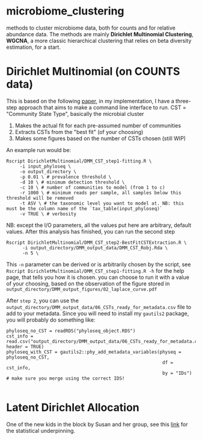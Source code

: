 # microbiome_clustering

methods to cluster microbiome data, both for counts and for relative abundance data. The methods are mainly **Dirichlet Multinomial Clustering**, **WGCNA**, a more classic hierarchical clustering that relies on beta diversity estimation, for a start.

# Dirichlet Multinomial (on COUNTS data)

This is based on the following [paper](https://journals.plos.org/plosone/article?id=10.1371/journal.pone.0030126), in my implementation, I have a three-step approach that aims to make a command line interface to run. CST = "Community State Type", basically the microbial cluster

  1. Makes the actual fit for each pre-assumed number of communities
  2. Extracts CSTs from the "best fit" (of your choosing)
  3. Makes some figures based on the number of CSTs chosen (still WIP)
  
 An example run would be:
 
 ```
Rscript DirichletMultinomial/DMM_CST_step1-fitting.R \
      -i input_phyloseq \
      -o output_directory \
      -p 0.01 \ # prevalence threshold \
      -d 10 \ # minimum detection threshold \
      -c 10 \ # number of communities to model (from 1 to c)
      -r 1000 \ # minimum reads per sample, all samples below this threshold will be removed
      -t ASV \ # the taxonomic level you want to model at. NB: this must be the column name of the `tax_table(input_phyloseq)`
      -v TRUE \ # verbosity
 ```
NB: except the I/O parameters, all the values put here are arbitrary, default values. After this analysis has finished, you can run the second step 

```
Rscript DirichletMultinomial/DMM_CST_step2-BestFitCSTExtraction.R \
      -i output_directory/DMM_output_data/DMM_CST_Robj.Rda \
      -n 5 \ 
```

This `-n` parameter can be derived or is arbitrarily chosen by the script, see `Rscript DirichletMultinomial/DMM_CST_step1-fitting.R -h` for the help page, that tells you how it is chosen. you can choose to run it with a value of your choosing, based on the observation of the figure stored in `output_directory/DMM_output_figures/02_laplace_curve.pdf`

After `step 2`, you can use the `output_directory/DMM_output_data/06_CSTs_ready_for_metadata.csv` file to add to your metadata. Since you will need to install my  `gautils2` package, you will probably do something like:

```
phyloseq_no_CST = readRDS("phyloseq_object.RDS")
cst_info = read.csv("output_directory/DMM_output_data/06_CSTs_ready_for_metadata.csv", header = TRUE)
phyloseq_with_CST = gautils2::phy_add_metadata_variables(physeq = phyloseq_no_CST,
                                                          df = cst_info,
                                                          by = "IDs") # make sure you merge using the correct IDS!
                                                          
```

# Latent Dirichlet Allocation

One of the new kids in the block by Susan and her group, see this [link](https://academic.oup.com/biostatistics/article/20/4/599/5032578) for the statistical underpinning.
